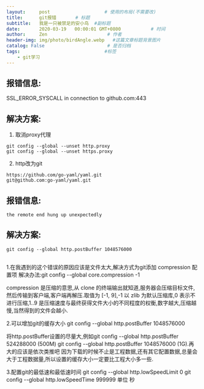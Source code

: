 ```yaml
---
layout:     post                    # 使用的布局(不需要改)
title:      git报错       # 标题
subtitle:   我是一只被禁足的安小鸟  #副标题
date:       2020-03-19   00:00:01 GMT+0800           # 时间
author:     Zen                      # 作者
header-img: img/photo/birdAngle.webp   #这篇文章标题背景图片
catalog: False                       # 是否归档
tags:                               #标签
    - git学习
---
```


## 报错信息:
SSL_ERROR_SYSCALL in connection to github.com:443
## 解决方案:
1. 取消proxy代理
```
git config --global --unset http.proxy
git config --global --unset https.proxy
```
2. http改为git
```
https://github.com/go-yaml/yaml.git
git@github.com:go-yaml/yaml.git
```

## 报错信息:
`the remote end hung up unexpectedly`
## 解决方案:
`git config --global http.postBuffer 1048576000`

##
##
1.在我遇到的这个错误的原因应该是文件太大,解决方式为git添加 compression 配置项
解决办法:git config --global core.compression -1

compression 是压缩的意思,从 clone 的终端输出就知道,服务器会压缩目标文件,然后传输到客户端,客户端再解压.取值为 [-1, 9],-1 以 zlib 为默认压缩库,0 表示不进行压缩,1..9 是压缩速度与最终获得文件大小的不同程度的权衡,数字越大,压缩越慢,当然得到的文件会越小.

2.可以增加git的缓存大小
git config --global http.postBuffer 1048576000

将http.postBuffer设置的尽量大,例如git config --global http.postBuffer 524288000 (500M)
git config --global http.postBuffer 1048576000 (1G).再大的应该是依次类推吧
因为下载的时候不止是工程数据,还有其它配置数据,总量会大于工程数据量,所以设置的缓存大小一定要比工程大小多一些.

3.配置git的最低速和最低速时间
git config --global http.lowSpeedLimit 0
git config --global http.lowSpeedTime 999999 单位 秒

